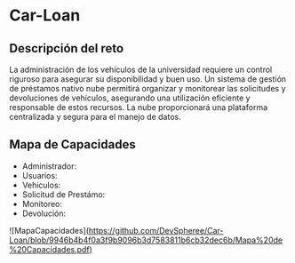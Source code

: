 # Car-Loan
## Descripción del reto

La administración de los vehículos de la universidad requiere un control riguroso para asegurar su disponibilidad y buen uso. Un sistema de gestión de préstamos nativo nube permitirá organizar y monitorear las solicitudes y devoluciones de vehículos, asegurando una utilización eficiente y responsable de estos recursos. La nube proporcionará una plataforma centralizada y segura para el manejo de datos.

## Mapa de Capacidades
- Administrador:
- Usuarios:
- Vehiculos:
- Solicitud de Prestámo:
- Monitoreo:
- Devolución:

![MapaCapacidades][(https://github.com/DevSpheree/Car-Loan/blob/9946b4b4f0a3f9b9096b3d7583811b6cb32dec6b/Mapa%20de%20Capacidades.pdf)](https://github.com/DevSpheree/Car-Loan/blob/d7e77fc3edfccca49123478d85e2abbd91750bd1/Mapa%20de%20Capacidades.png)


